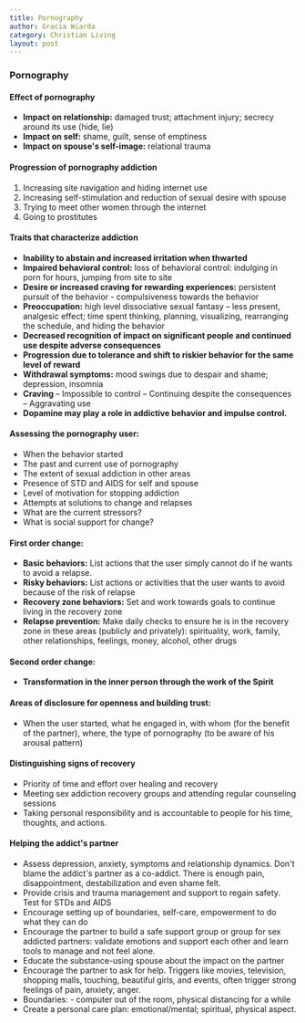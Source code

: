```yaml
---
title: Pornography
author: Gracia Wiarda
category: Christian Living
layout: post
---
```


### Pornography

#### Effect of pornography

- **Impact on relationship:** damaged trust; attachment injury; secrecy around its use (hide, lie)
- **Impact on self:** shame, guilt, sense of emptiness
- **Impact on spouse's self-image:** relational trauma

#### Progression of pornography addiction

1. Increasing site navigation and hiding internet use
2. Increasing self-stimulation and reduction of sexual desire with spouse
3. Trying to meet other women through the internet
4. Going to prostitutes

#### Traits that characterize addiction

- **Inability to abstain and increased irritation when thwarted**
- **Impaired behavioral control:** loss of behavioral control: indulging in porn for hours, jumping from site to site
- **Desire or increased craving for rewarding experiences:** persistent pursuit of the behavior - compulsiveness towards the behavior
- **Preoccupation:** high level dissociative sexual fantasy – less present, analgesic effect; time spent thinking, planning, visualizing, rearranging the schedule, and hiding the behavior
- **Decreased recognition of impact on significant people and continued use despite adverse consequences**
- **Progression due to tolerance and shift to riskier behavior for the same level of reward**
- **Withdrawal symptoms:** mood swings due to despair and shame; depression, insomnia
- **Craving** – Impossible to control – Continuing despite the consequences – Aggravating use
- **Dopamine may play a role in addictive behavior and impulse control.**

#### Assessing the pornography user:

- When the behavior started
- The past and current use of pornography
- The extent of sexual addiction in other areas
- Presence of STD and AIDS for self and spouse
- Level of motivation for stopping addiction
- Attempts at solutions to change and relapses
- What are the current stressors?
- What is social support for change?

#### First order change:

- **Basic behaviors:** List actions that the user simply cannot do if he wants to avoid a relapse.
- **Risky behaviors:** List actions or activities that the user wants to avoid because of the risk of relapse
- **Recovery zone behaviors:** Set and work towards goals to continue living in the recovery zone
- **Relapse prevention:** Make daily checks to ensure he is in the recovery zone in these areas (publicly and privately): spirituality, work, family, other relationships, feelings, money, alcohol, other drugs

#### Second order change:

- **Transformation in the inner person through the work of the Spirit**

#### Areas of disclosure for openness and building trust:

- When the user started, what he engaged in, with whom (for the benefit of the partner), where, the type of pornography (to be aware of his arousal pattern)

#### Distinguishing signs of recovery

- Priority of time and effort over healing and recovery
- Meeting sex addiction recovery groups and attending regular counseling sessions
- Taking personal responsibility and is accountable to people for his time, thoughts, and actions.

#### Helping the addict's partner

- Assess depression, anxiety, symptoms and relationship dynamics. Don't blame the addict's partner as a co-addict. There is enough pain, disappointment, destabilization and even shame felt.
- Provide crisis and trauma management and support to regain safety. Test for STDs and AIDS
- Encourage setting up of boundaries, self-care, empowerment to do what they can do
- Encourage the partner to build a safe support group or group for sex addicted partners: validate emotions and support each other and learn tools to manage and not feel alone.
- Educate the substance-using spouse about the impact on the partner
- Encourage the partner to ask for help. Triggers like movies, television, shopping malls, touching, beautiful girls, and events, often trigger strong feelings of pain, anxiety, anger.
- Boundaries:  - computer out of the room, physical distancing for a while
- Create a personal care plan: emotional/mental; spiritual, physical aspect.